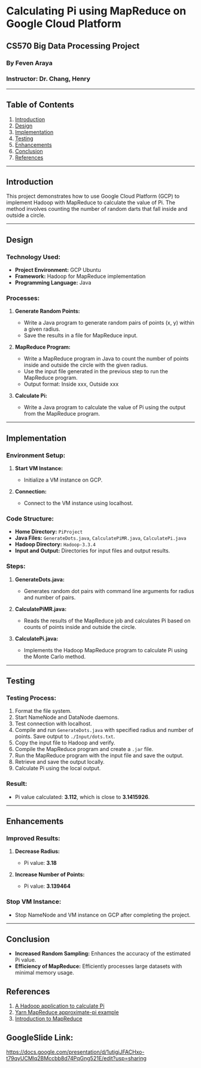 # Calculating Pi using MapReduce on Google Cloud Platform

## CS570 Big Data Processing Project
### By Feven Araya
### Instructor: Dr. Chang, Henry

---

## Table of Contents
1. [Introduction](#introduction)
2. [Design](#design)
3. [Implementation](#implementation)
4. [Testing](#testing)
5. [Enhancements](#enhancements)
6. [Conclusion](#conclusion)
7. [References](#references)

---

## Introduction
This project demonstrates how to use Google Cloud Platform (GCP) to implement Hadoop with MapReduce to calculate the value of Pi. The method involves counting the number of random darts that fall inside and outside a circle.

---

## Design
### Technology Used:
- **Project Environment:** GCP Ubuntu
- **Framework:** Hadoop for MapReduce implementation
- **Programming Language:** Java

### Processes:
1. **Generate Random Points:**
   - Write a Java program to generate random pairs of points (x, y) within a given radius.
   - Save the results in a file for MapReduce input.
   
2. **MapReduce Program:**
   - Write a MapReduce program in Java to count the number of points inside and outside the circle with the given radius.
   - Use the input file generated in the previous step to run the MapReduce program.
   - Output format: Inside xxx, Outside xxx
   
3. **Calculate Pi:**
   - Write a Java program to calculate the value of Pi using the output from the MapReduce program.

---

## Implementation
### Environment Setup:
1. **Start VM Instance:**
   - Initialize a VM instance on GCP.
   
2. **Connection:**
   - Connect to the VM instance using localhost.

### Code Structure:
- **Home Directory:** `PiProject`
- **Java Files:** `GenerateDots.java`, `CalculatePiMR.java`, `CalculatePi.java`
- **Hadoop Directory:** `Hadoop-3.3.4`
- **Input and Output:** Directories for input files and output results.

### Steps:
1. **GenerateDots.java:**
   - Generates random dot pairs with command line arguments for radius and number of pairs.
   
2. **CalculatePiMR.java:**
   - Reads the results of the MapReduce job and calculates Pi based on counts of points inside and outside the circle.
   
3. **CalculatePi.java:**
   - Implements the Hadoop MapReduce program to calculate Pi using the Monte Carlo method.

---

## Testing
### Testing Process:
1. Format the file system.
2. Start NameNode and DataNode daemons.
3. Test connection with localhost.
4. Compile and run `GenerateDots.java` with specified radius and number of points. Save output to `./Input/dots.txt`.
5. Copy the input file to Hadoop and verify.
6. Compile the MapReduce program and create a `.jar` file.
7. Run the MapReduce program with the input file and save the output.
8. Retrieve and save the output locally.
9. Calculate Pi using the local output.

### Result:
- Pi value calculated: **3.112**, which is close to **3.1415926**.

---

## Enhancements
### Improved Results:
1. **Decrease Radius:**
   - Pi value: **3.18**
   
2. **Increase Number of Points:**
   - Pi value: **3.139464**

### Stop VM Instance:
- Stop NameNode and VM instance on GCP after completing the project.

---

## Conclusion
- **Increased Random Sampling:** Enhances the accuracy of the estimated Pi value.
- **Efficiency of MapReduce:** Efficiently processes large datasets with minimal memory usage.


## References
1. [A Hadoop application to calculate Pi](https://subscription.packtpub.com/book/iot-and-hardware/9781783286195/6/ch06lvl1sec34/a-hadoop-application-to-calculate-pi)
2. [Yarn MapReduce approximate-pi example](https://stackoverflow.com/questions/34424307/yarn-mapreduce-approximate-pi-example-fails-exit-code-1-when-run-as-non-hadoop-u)
3. [Introduction to MapReduce](https://www.guru99.com/introduction-to-mapreduce.html)

## GoogleSlide Link:
https://docs.google.com/presentation/d/1utigiJFACHxo-t79qyUCMlq2BMccbb8d74PqGng521E/edit?usp=sharing

